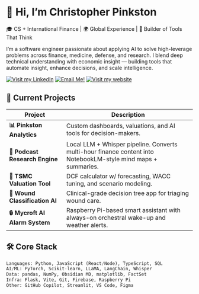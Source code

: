 # 👋 Hi, I’m Christopher Pinkston

🎓 CS + International Finance | 🌍 Global Experience | 🧠 Builder of Tools That Think

I’m a software engineer passionate about applying AI to solve high-leverage problems across finance, medicine, defense, and research. I blend deep technical understanding with economic insight — building tools that automate insight, enhance decisions, and scale intelligence.

[![Visit my LinkedIn](https://img.shields.io/badge/-LinkedIn-0A66C2?style=for-the-badge&logo=linkedin&logoColor=white)](https://linkedin.com/in/christopher-pinkston)
[![Email Me!](https://img.shields.io/badge/-Email-EA4335?style=for-the-badge&logo=gmail&logoColor=white)](mailto:im@christopherpinkston.com)
[![Visit my website](https://img.shields.io/badge/-Website-000000?style=for-the-badge&logo=firefox&logoColor=white)](https://christopherpinkston.com)

## 🚀 Current Projects

| Project | Description | 
|--------|-------------|
| **📊 Pinkston Analytics** | Custom dashboards, valuations, and AI tools for decision-makers. 
| **🧠 Podcast Research Engine** | Local LLM + Whisper pipeline. Converts multi-hour finance content into NotebookLM-style mind maps + summaries. |
| **💸 TSMC Valuation Tool** | DCF calculator w/ forecasting, WACC tuning, and scenario modeling. |
| **🧬 Wound Classification AI** | Clinical-grade decision tree app for triaging wound care. |
| **🔒 Mycroft AI Alarm System** | Raspberry Pi-based smart assistant with always-on orchestral wake-up and weather alerts.|

## 🛠️ Core Stack

```python
Languages: Python, JavaScript (React/Node), TypeScript, SQL  
AI/ML: PyTorch, Scikit-learn, LLaMA, LangChain, Whisper  
Data: pandas, NumPy, Obsidian MD, matplotlib, FactSet  
Infra: Flask, Vite, Git, Firebase, Raspberry Pi  
Other: GitHub Copilot, Streamlit, VS Code, Figma  

